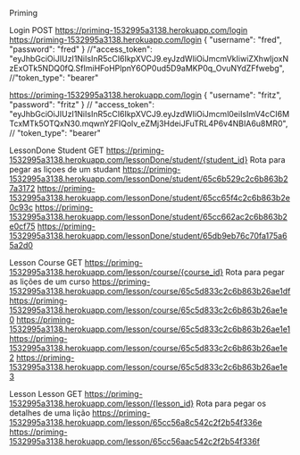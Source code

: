 Priming

Login
POST https://priming-1532995a3138.herokuapp.com/login
https://priming-1532995a3138.herokuapp.com/login
{
    "username": "fred",
    "password": "fred"
}
//"access_token": "eyJhbGciOiJIUzI1NiIsInR5cCI6IkpXVCJ9.eyJzdWIiOiJmcmVkIiwiZXhwIjoxNzExOTk5NDQ0fQ.SfImiHFoHPlpnY6OP0ud5D9aMKP0q_OvuNYdZFfwebg",
//"token_type": "bearer"



https://priming-1532995a3138.herokuapp.com/login
{
    "username": "fritz",
    "password": "fritz"
}
//  "access_token": "eyJhbGciOiJIUzI1NiIsInR5cCI6IkpXVCJ9.eyJzdWIiOiJmcml0eiIsImV4cCI6MTcxMTk5OTQxN30.mqwnY2FIQolv_eZMj3HdeiJFuTRL4P6v4NBIA6u8MR0",
//  "token_type": "bearer"



LessonDone Student
GET https://priming-1532995a3138.herokuapp.com/lessonDone/student/{student_id} Rota para pegar as liçoes de um studant
https://priming-1532995a3138.herokuapp.com/lessonDone/student/65c6b529c2c6b863b27a3172
https://priming-1532995a3138.herokuapp.com/lessonDone/student/65cc65f4c2c6b863b2e0c93c
https://priming-1532995a3138.herokuapp.com/lessonDone/student/65cc662ac2c6b863b2e0cf75
https://priming-1532995a3138.herokuapp.com/lessonDone/student/65db9eb76c70fa175a65a2d0

Lesson Course
GET https://priming-1532995a3138.herokuapp.com/lesson/course/{course_id} Rota para pegar as lições de um curso
https://priming-1532995a3138.herokuapp.com/lesson/course/65c5d833c2c6b863b26ae1df
https://priming-1532995a3138.herokuapp.com/lesson/course/65c5d833c2c6b863b26ae1e0
https://priming-1532995a3138.herokuapp.com/lesson/course/65c5d833c2c6b863b26ae1e1
https://priming-1532995a3138.herokuapp.com/lesson/course/65c5d833c2c6b863b26ae1e2
https://priming-1532995a3138.herokuapp.com/lesson/course/65c5d833c2c6b863b26ae1e3

Lesson Lesson
GET https://priming-1532995a3138.herokuapp.com/lesson/{lesson_id} Rota para pegar os detalhes de uma lição
https://priming-1532995a3138.herokuapp.com/lesson/65cc56a8c542c2f2b54f336e
https://priming-1532995a3138.herokuapp.com/lesson/65cc56aac542c2f2b54f336f



